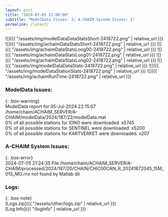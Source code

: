 ```yaml
---
layout: post
title: "2024-07-05 22:00:00"
subtitle: "ModelData Issues: 3; A-CHAIM System Issues: 1"
permalink: /latest/
---
```


![]({{ "/assets/img/modelDataDataStatsShort-2418722.png" | relative_url }})
![]({{ "/assets/img/achaimDataStatsShort-2418722.png" | relative_url }})
![]({{ "/assets/img/achaimDataStatsLong00-2418722.png" | relative_url }})
![]({{ "/assets/img/achaimDataStatsLong01-2418722.png" | relative_url }})
![]({{ "/assets/img/achaimDataStatsLong02-2418722.png" | relative_url }})
![]({{ "/assets/img/modelDataDataStats-2418722.png" | relative_url }})
![]({{ "/assets/img/modelDataStationStats-2418722.png" | relative_url }})
![]({{ "/assets/img/achaimRunTime-2418722.png" | relative_url }})


### ModelData Issues:  
  
{: .box-warning}  
 ModelData report for 05-Jul-2024 22:15:07   
 /home/chaim/ACHAIM_SERVER/A-CHAIM/modelData/2024/187/22/modelData.mat   
 0% of all possible stations for IONO were downloaded. x5745   
 0% of all possible stations for SENTINEL were downloaded. x5200   
 0% of all possible stations for KARTVERKET were downloaded. x207   
  
### A-CHAIM System Issues:  
  
{: .box-error}  
2024-07-05 21:24:35 File /home/chaim/ACHAIM_SERVER/A-CHAIM/processed/2024/187/20/CHAIN/CHIC00CAN_R_20241872045_15M_01S_MO.rnx not found by Matlab dir  

### Logs:  
  
{: .box-note}  
[Logs.zip]({{ "/assets/other/logs.zip" | relative_url }})  
[Log Info]({{ "/logInfo" | relative_url }})  
